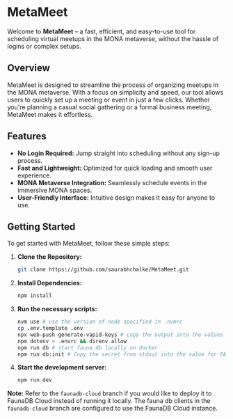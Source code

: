# MetaMeet

Welcome to **MetaMeet** – a fast, efficient, and easy-to-use tool for scheduling virtual meetups in the MONA metaverse, without the hassle of logins or complex setups.

## Overview

MetaMeet is designed to streamline the process of organizing meetups in the MONA metaverse. With a focus on simplicity and speed, our tool allows users to quickly set up a meeting or event in just a few clicks. Whether you're planning a casual social gathering or a formal business meeting, MetaMeet makes it effortless.

## Features

- **No Login Required:** Jump straight into scheduling without any sign-up process.
- **Fast and Lightweight:** Optimized for quick loading and smooth user experience.
- **MONA Metaverse Integration:** Seamlessly schedule events in the immersive MONA spaces.
- **User-Friendly Interface:** Intuitive design makes it easy for anyone to use.

## Getting Started

To get started with MetaMeet, follow these simple steps:

1. **Clone the Repository:**
   ```bash
   git clone https://github.com/saurabhchalke/MetaMeet.git
   ```

2. **Install Dependencies:**
   ```bash
   npm install
   ```

3. **Run the necessary scripts:**
   ```bash
   nvm use # use the version of node specified in .nvmrc
   cp .env.template .env
   npx web-push generate-vapid-keys # copy the output into the values for VAPID_PUBLIC_KEY and VAPID_PRIVATE_KEY in .env
   npm dotenv > .envrc && direnv allow
   npm run db # start fauna db locally on docker
   npm run db:init # Copy the secret from stdout into the value for FAUNADB_INVITEE_SECRET in .env
   ```

4. **Start the development server:**
   ```bash
   npm run dev
   ```

**Note:** Refer to the `faunadb-cloud` branch if you would like to deploy it to FaunaDB Cloud instead of running it locally. The fauna db clients in the `faunadb-cloud` branch are configured to use the FaunaDB Cloud instance.
